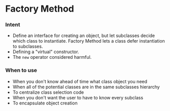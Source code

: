 # Factory Method

### Intent

- Define an interface for creating an object, but let subclasses decide which class to instantiate. Factory Method lets a class defer instantiation to subclasses.
- Defining a "virtual" constructor.
- The `new` operator considered harmful.

### When to use

- When you don't know ahead of time what class object you need
- When all of the potential classes are in the same subclasses hierarchy
- To centralize class selection code
- When you don't want the user to have to know every subclass
- To encapsulate object creation
